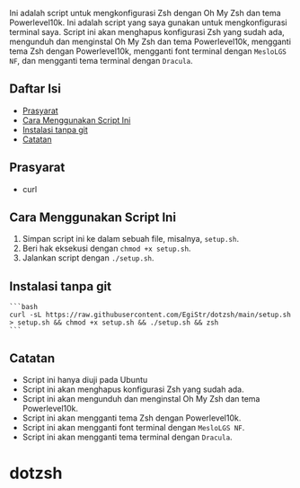 Ini adalah script untuk mengkonfigurasi Zsh dengan Oh My Zsh dan tema Powerlevel10k.
Ini adalah script yang saya gunakan untuk mengkonfigurasi terminal saya. 
Script ini akan menghapus konfigurasi Zsh yang sudah ada, mengunduh dan menginstal Oh My Zsh dan tema Powerlevel10k, mengganti tema Zsh dengan Powerlevel10k, mengganti font terminal dengan `MesloLGS NF`, dan mengganti tema terminal dengan `Dracula`.

## Daftar Isi
- [Prasyarat](#prasyarat)
- [Cara Menggunakan Script Ini](#cara-menggunakan-script-ini)
- [Instalasi tanpa git](#instalasi-tanpa-git)
- [Catatan](#catatan)



## Prasyarat
- curl

## Cara Menggunakan Script Ini

1. Simpan script ini ke dalam sebuah file, misalnya, `setup.sh`.
2. Beri hak eksekusi dengan `chmod +x setup.sh`.
3. Jalankan script dengan `./setup.sh`.

## Instalasi tanpa git

    ```bash
    curl -sL https://raw.githubusercontent.com/EgiStr/dotzsh/main/setup.sh > setup.sh && chmod +x setup.sh && ./setup.sh && zsh
    ```
## Catatan

- Script ini hanya diuji pada Ubuntu 
- Script ini akan menghapus konfigurasi Zsh yang sudah ada.
- Script ini akan mengunduh dan menginstal Oh My Zsh dan tema Powerlevel10k.
- Script ini akan mengganti tema Zsh dengan Powerlevel10k.
- Script ini akan mengganti font terminal dengan `MesloLGS NF`.
- Script ini akan mengganti tema terminal dengan `Dracula`.

# dotzsh
